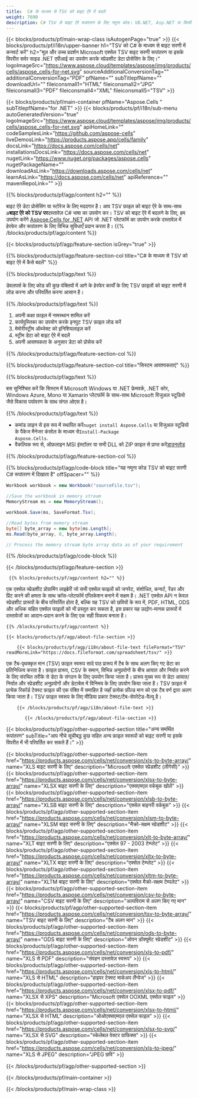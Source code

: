 ```yaml
---
title:  C# के माध्यम से TSV को बाइट ऐरे में बदलें
weight: 7690
description: C# TSV से बाइट ऐरे रूपांतरण के लिए नमूना कोड। VB.NET, Asp.NET या किसी .NET आधारित एप्लिकेशन के भीतर बाइट ऐरे रूपांतरण के लिए एक्सेल TSV के लिए इस कोड का उपयोग करें।
---
```

{{< blocks/products/pf/main-wrap-class isAutogenPage="true" >}}
{{< blocks/products/pf/i18n/upper-banner h1="TSV को C# के माध्यम से बाइट सरणी में कनवर्ट करें" h2="मूल और उच्च प्रदर्शन Microsoft एक्सेल TSV बाइट सरणी रूपांतरण या इसके विपरीत सर्वर साइड .NET एपीआई का उपयोग करके स्प्रेडशीट डेटा प्रोसेसिंग के लिए।" logoImageSrc="https://www.aspose.cloud/templates/aspose/img/products/cells/aspose_cells-for-net.svg" sourceAdditionalConversionTag="" additionalConversionTag="PDF" pfName="" subTitlepfName="" downloadUrl="" fileiconsmall1="HTML" fileiconsmall2="JPG" fileiconsmall3="PDF" fileiconsmall4="XML" fileiconsmall5="TSV" >}}

{{< blocks/products/pf/main-container pfName="Aspose.Cells " subTitlepfName="for .NET" >}}
{{< blocks/products/pf/i18n/sub-menu autoGeneratedVersion="true" logoImageSrc="https://www.aspose.cloud/templates/aspose/img/products/cells/aspose_cells-for-net.svg" apiHomeLink="" codeSamplesLink="https://github.com/aspose-cells" liveDemosLink="https://products.aspose.app/cells/family" docsLink="https://docs.aspose.com/cells/net" installationsDocsLink="https://docs.aspose.com/cells/net" nugetLink="https://www.nuget.org/packages/aspose.cells" nugetPackageName="" downloadAsLink="https://downloads.aspose.com/cells/net" learnAsLink="https://docs.aspose.com/cells/net" apiReference="" mavenRepoLink="" >}}

{{% blocks/products/pf/agp/content h2="" %}}

 बाइट ऐरे डेटा प्रोसेसिंग या स्टोरेज के लिए मददगार है। आप TSV फ़ाइल को बाइट ऐरे के साथ-साथ a**बाइट ऐरे को TSV पर**दस्तावेज़ C# भाषा का उपयोग कर। TSV को बाइट ऐरे में बदलने के लिए, हम उपयोग करेंगे
 [Aspose.Cells for .NET](https://products.aspose.com/cells/net) 
 API जो .NET प्लेटफॉर्म का उपयोग करके दस्तावेज़ में हेरफेर और रूपांतरण के लिए विभिन्न सुविधाएँ प्रदान करता है।
{{% /blocks/products/pf/agp/content %}}

{{< blocks/products/pf/agp/feature-section isGrey="true" >}}

{{% blocks/products/pf/agp/feature-section-col title="C# के माध्यम से TSV को बाइट ऐरे में कैसे बदलें" %}}

{{% blocks/products/pf/agp/text %}}

 डेवलपर्स के लिए कोड की कुछ पंक्तियों में आगे के हेरफेर कार्यों के लिए TSV फ़ाइलों को बाइट सरणी में लोड करना और परिवर्तित करना आसान है।

{{% /blocks/products/pf/agp/text %}}

1.  अपनी कक्षा फ़ाइल में नामस्थान शामिल करें
1.  कार्यपुस्तिका का उपयोग करके इनपुट TSV फ़ाइल लोड करें
1.  मेमोरीस्ट्रीम ऑब्जेक्ट को इनिशियलाइज़ करें
1.  स्ट्रीम डेटा को बाइट ऐरे में बदलें
1.  अपनी आवश्यकता के अनुसार डेटा को प्रोसेस करें

{{% /blocks/products/pf/agp/feature-section-col %}}

{{% blocks/products/pf/agp/feature-section-col title="सिस्टम आवश्यकताएं" %}}

{{% blocks/products/pf/agp/text %}}

 बस सुनिश्चित करें कि सिस्टम में Microsoft Windows या .NET फ्रेमवर्क, .NET कोर, Windows Azure, Mono या Xamarin प्लेटफॉर्म के साथ-साथ Microsoft विजुअल स्टूडियो जैसे विकास पर्यावरण के साथ संगत ओएस है।

{{% /blocks/products/pf/agp/text %}}

-  कमांड लाइन से इस रूप में स्थापित करें<code>nuget install Aspose.Cells</code> या विजुअल स्टूडियो के पैकेज मैनेजर कंसोल के माध्यम से<code>Install-Package Aspose.Cells</code>.
-  वैकल्पिक रूप से, ऑफ़लाइन MSI इंस्टॉलर या सभी DLL को ZIP फ़ाइल से प्राप्त करें<a href="https://downloads.aspose.com/cells/net">डाउनलोड</a>

{{% /blocks/products/pf/agp/feature-section-col %}}

{{% blocks/products/pf/agp/code-block title="यह नमूना कोड TSV को बाइट सरणी C# रूपांतरण में दिखाता है" offSpacer="" %}}

```cs
Workbook workbook = new Workbook("sourceFile.tsv");

//Save the workbook in memory stream
MemoryStream ms = new MemoryStream();

workbook.Save(ms, SaveFormat.Tsv);

//Read bytes from memory stream
byte[] byte_array = new byte[ms.Length];
ms.Read(byte_array, 0, byte_array.Length);

// Process the memory stream byte array data as of your requirement 

```

{{% /blocks/products/pf/agp/code-block %}}

{{< /blocks/products/pf/agp/feature-section >}}

<!-- aboutfile Starts -->
      
     {{% blocks/products/pf/agp/content h2="" %}}

एक एक्सेल स्प्रेडशीट प्रोग्रामिंग लाइब्रेरी जो सभी एक्सेल फाइलों को जनरेट, संशोधित, कन्वर्ट, रेंडर और प्रिंट करने की क्षमता के साथ क्रॉस-प्लेटफॉर्म एप्लिकेशन बनाने में सक्षम है। .NET एक्सेल API न केवल स्प्रेडशीट प्रारूपों के बीच परिवर्तित होता है, बल्कि यह TSV को छवियों के रूप में, PDF, HTML, ODS और अधिक सहित एक्सेल फाइलों को भी प्रस्तुत कर सकता है, इस प्रकार यह उद्योग-मानक प्रारूपों में दस्तावेजों का आदान-प्रदान करने के लिए एक सही विकल्प बनाता है।



    {{% /blocks/products/pf/agp/content %}}

    {{< blocks/products/pf/agp/about-file-section >}}

        {{< blocks/products/pf/agp/i18n/about-file-text fileFormat="TSV" readMoreLink="https://docs.fileformat.com/spreadsheet/tsv/" >}}
एक टैब-पृथक्कृत मान (TSV) फ़ाइल स्वरूप सादे पाठ प्रारूप में टैब के साथ अलग किए गए डेटा का प्रतिनिधित्व करता है। फ़ाइल प्रारूप, CSV के समान, विभिन्न अनुप्रयोगों के बीच आयात और निर्यात करने के लिए संरचित तरीके से डेटा के संगठन के लिए उपयोग किया जाता है। प्रारूप मुख्य रूप से डेटा आयात/निर्यात और स्प्रेडशीट अनुप्रयोगों और डेटाबेस में विनिमय के लिए उपयोग किया जाता है। TSV फ़ाइल में प्रत्येक रिकॉर्ड टेक्स्ट फ़ाइल की एक पंक्ति में समाहित है जहाँ प्रत्येक फ़ील्ड मान को एक टैब वर्ण द्वारा अलग किया जाता है। TSV फ़ाइल स्वरूप के लिए मीडिया प्रकार टेक्स्ट/टैब-सेपरेटेड-वैल्यू है।

        {{< /blocks/products/pf/agp/i18n/about-file-text >}}

           {{< /blocks/products/pf/agp/about-file-section >}}


<!-- aboutfile Ends -->

{{< blocks/products/pf/agp/other-supported-section title="अन्य समर्थित रूपांतरण" subTitle="आप नीचे सूचीबद्ध कुछ सहित अन्य फ़ाइल स्वरूपों को बाइट सरणी या इसके विपरीत में भी परिवर्तित कर सकते हैं।" >}}

{{< blocks/products/pf/agp/other-supported-section-item href="https://products.aspose.com/cells/net/conversion/xls-to-byte-array/" name="XLS बाइट सरणी के लिए" description="Microsoft एक्सेल स्प्रेडशीट (लीगेसी)" >}} {{< blocks/products/pf/agp/other-supported-section-item href="https://products.aspose.com/cells/net/conversion/xlsx-to-byte-array/" name="XLSX बाइट सरणी के लिए" description="एक्सएमएल वर्कबुक खोलें" >}} {{< blocks/products/pf/agp/other-supported-section-item href="https://products.aspose.com/cells/net/conversion/xlsb-to-byte-array/" name="XLSB बाइट सरणी के लिए" description="एक्सेल बाइनरी वर्कबुक" >}} {{< blocks/products/pf/agp/other-supported-section-item href="https://products.aspose.com/cells/net/conversion/xlsm-to-byte-array/" name="XLSM बाइट सरणी के लिए" description="मैक्रो-सक्षम स्प्रेडशीट" >}} {{< blocks/products/pf/agp/other-supported-section-item href="https://products.aspose.com/cells/net/conversion/xlt-to-byte-array/" name="XLT बाइट सरणी के लिए" description="एक्सेल 97 - 2003 टेम्प्लेट" >}} {{< blocks/products/pf/agp/other-supported-section-item href="https://products.aspose.com/cells/net/conversion/xltx-to-byte-array/" name="XLTX बाइट सरणी के लिए" description="एक्सेल टेम्प्लेट" >}} {{< blocks/products/pf/agp/other-supported-section-item href="https://products.aspose.com/cells/net/conversion/xltm-to-byte-array/" name="XLTM बाइट सरणी के लिए" description="एक्सेल मैक्रो-सक्षम टेम्पलेट" >}} {{< blocks/products/pf/agp/other-supported-section-item href="https://products.aspose.com/cells/net/conversion/csv-to-byte-array/" name="CSV बाइट सरणी के लिए" description="अल्पविराम से अलग किए गए मान" >}} {{< blocks/products/pf/agp/other-supported-section-item href="https://products.aspose.com/cells/net/conversion/tsv-to-byte-array/" name="TSV बाइट सरणी के लिए" description="टैब अलग मान" >}} {{< blocks/products/pf/agp/other-supported-section-item href="https://products.aspose.com/cells/net/conversion/ods-to-byte-array/" name="ODS बाइट सरणी के लिए" description="ओपन डॉक्यूमेंट स्प्रेडशीट" >}} {{< blocks/products/pf/agp/other-supported-section-item href="https://products.aspose.com/cells/net/conversion/xls-to-pdf/" name="XLS से PDF" description="संवहन दस्तावेज़ स्वरूप" >}} {{< blocks/products/pf/agp/other-supported-section-item href="https://products.aspose.com/cells/net/conversion/xls-to-html/" name="XLS से HTML" description="हाइपर टेक्स्ट मार्कअप लैंग्वेज" >}} {{< blocks/products/pf/agp/other-supported-section-item href="https://products.aspose.com/cells/net/conversion/xlsx-to-pdf/" name="XLSX से XPS" description="Microsoft एक्सेल OOXML एक्सेल फाइल" >}} {{< blocks/products/pf/agp/other-supported-section-item href="https://products.aspose.com/cells/net/conversion/xlsx-to-html/" name="XLSX से HTML" description="ओओएक्सएमएल एक्सेल फाइल" >}} {{< blocks/products/pf/agp/other-supported-section-item href="https://products.aspose.com/cells/net/conversion/xlsx-to-svg/" name="XLSX से SVG" description="स्केलेबल वेक्टर ग्राफिक्स" >}} {{< blocks/products/pf/agp/other-supported-section-item href="https://products.aspose.com/cells/net/conversion/xls-to-jpeg/" name="XLS से JPEG" description="JPEG छवि" >}} 

{{< /blocks/products/pf/agp/other-supported-section >}}

{{< /blocks/products/pf/main-container >}}
    
{{< /blocks/products/pf/main-wrap-class >}}
